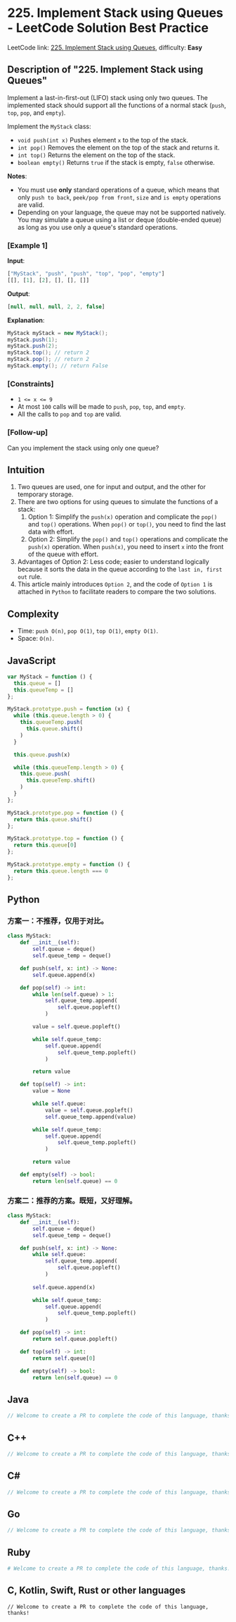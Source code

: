 # 225. Implement Stack using Queues - LeetCode Solution Best Practice
LeetCode link: [225. Implement Stack using Queues](https://leetcode.com/problems/implement-stack-using-queues), difficulty: **Easy**

## Description of "225. Implement Stack using Queues"
Implement a last-in-first-out (LIFO) stack using only two queues. The implemented stack should support all the functions of a normal stack (`push`, `top`, `pop`, and `empty`).

Implement the `MyStack` class:

- `void push(int x)` Pushes element `x` to the top of the stack.
- `int pop()` Removes the element on the top of the stack and returns it.
- `int top()` Returns the element on the top of the stack.
- `boolean empty()` Returns `true` if the stack is empty, `false` otherwise.

**Notes**:

- You must use **only** standard operations of a queue, which means that only `push to back`, `peek/pop from front`, `size` and `is empty` operations are valid.
- Depending on your language, the queue may not be supported natively. You may simulate a queue using a list or deque (double-ended queue) as long as you use only a queue's standard operations.


### [Example 1]
**Input**:
```javascript
["MyStack", "push", "push", "top", "pop", "empty"]
[[], [1], [2], [], [], []]
```

**Output**:
```javascript
[null, null, null, 2, 2, false]
```

**Explanation**:
```java
MyStack myStack = new MyStack();
myStack.push(1);
myStack.push(2);
myStack.top(); // return 2
myStack.pop(); // return 2
myStack.empty(); // return False
```

### [Constraints]
- `1 <= x <= 9`
- At most `100` calls will be made to `push`, `pop`, `top`, and `empty`.
- All the calls to `pop` and `top` are valid.

### [Follow-up]
Can you implement the stack using only one queue?

## Intuition
1. Two queues are used, one for input and output, and the other for temporary storage.
2. There are two options for using queues to simulate the functions of a stack:
    1. Option 1: Simplify the `push(x)` operation and complicate the `pop()` and `top()` operations. When `pop()` or `top()`, you need to find the last data with effort.
    2. Option 2: Simplify the `pop()` and `top()` operations and complicate the `push(x)` operation. When `push(x)`, you need to insert `x` into the front of the queue with effort.
3. Advantages of Option 2: Less code; easier to understand logically because it sorts the data in the queue according to the `last in, first out` rule.
4. This article mainly introduces `Option 2`, and the code of `Option 1` is attached in `Python` to facilitate readers to compare the two solutions.

## Complexity
* Time: `push O(n)`, `pop O(1)`, `top O(1)`, `empty O(1)`.
* Space: `O(n)`.

## JavaScript
```javascript
var MyStack = function () {
  this.queue = []
  this.queueTemp = []
};

MyStack.prototype.push = function (x) {
  while (this.queue.length > 0) {
    this.queueTemp.push(
      this.queue.shift()
    )
  }

  this.queue.push(x)

  while (this.queueTemp.length > 0) {
    this.queue.push(
      this.queueTemp.shift()
    )
  }
};

MyStack.prototype.pop = function () {
  return this.queue.shift()
};

MyStack.prototype.top = function () {
  return this.queue[0]
};

MyStack.prototype.empty = function () {
  return this.queue.length === 0
};
```

## Python
### 方案一：不推荐，仅用于对比。
```python
class MyStack:
    def __init__(self):
        self.queue = deque()
        self.queue_temp = deque()

    def push(self, x: int) -> None:
        self.queue.append(x)

    def pop(self) -> int:
        while len(self.queue) > 1:
            self.queue_temp.append(
                self.queue.popleft()
            )

        value = self.queue.popleft()

        while self.queue_temp:
            self.queue.append(
                self.queue_temp.popleft()
            )

        return value

    def top(self) -> int:
        value = None

        while self.queue:
            value = self.queue.popleft()
            self.queue_temp.append(value)

        while self.queue_temp:
            self.queue.append(
                self.queue_temp.popleft()
            )

        return value

    def empty(self) -> bool:
        return len(self.queue) == 0
```

### 方案二：推荐的方案。既短，又好理解。
```python
class MyStack:
    def __init__(self):
        self.queue = deque()
        self.queue_temp = deque()

    def push(self, x: int) -> None:
        while self.queue:
            self.queue_temp.append(
                self.queue.popleft()
            )
        
        self.queue.append(x)

        while self.queue_temp:
            self.queue.append(
                self.queue_temp.popleft()
            )

    def pop(self) -> int:
        return self.queue.popleft()

    def top(self) -> int:
        return self.queue[0]

    def empty(self) -> bool:
        return len(self.queue) == 0
```

## Java
```java
// Welcome to create a PR to complete the code of this language, thanks!
```

## C++
```cpp
// Welcome to create a PR to complete the code of this language, thanks!
```

## C#
```c#
// Welcome to create a PR to complete the code of this language, thanks!
```

## Go
```go
// Welcome to create a PR to complete the code of this language, thanks!
```

## Ruby
```ruby
# Welcome to create a PR to complete the code of this language, thanks!
```

## C, Kotlin, Swift, Rust or other languages
```
// Welcome to create a PR to complete the code of this language, thanks!
```
